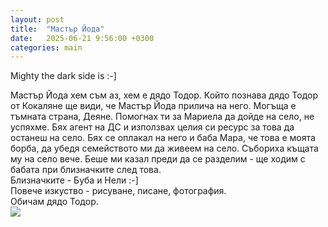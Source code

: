 ```yaml
---
layout: post
title:  "Мастър Йода"
date:   2025-06-21 9:56:00 +0300
categories: main
---
```

Mighty the dark side is :-]

Мастър Йода хем съм аз, хем е дядо Тодор. Който познава дядо Тодор от Кокаляне ще види, 
че Мастър Йода прилича на него. Могъща е тъмната страна, Деяне. Помогнах ти за Мариела да дойде на село, не успяхме.
Бях агент на ДС и използвах целия си ресурс за това да останеш на село.
Бях се оплакал на него и баба Мара, че това е моята борба, да убедя семейството ми да живеем на село.
Събориха къщата му на село вече. Беше ми казал преди да се разделим - ще ходим с бабата при близначките след това.  
Близначките - Буба и Нели :-]   
Повече изкуство - рисуване, писане, фотография.  
Обичам дядо Тодор.  
![]({{site.baseurl}}/assets/images/joda.jpg)
